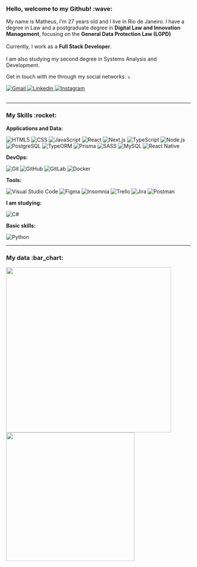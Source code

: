 <h3>Hello, welcome to my Github! :wave:</h3>

<p align="left"> 
My name is Matheus, I'm 27 years old and I live in Rio de Janeiro. I have a degree in Law and a postgraduate degree in <strong>Digital Law and Innovation Management</strong>, focusing on the <strong>General Data Protection Law (LGPD)</strong>
  </br>
  </br>
Currently, I work as a <strong>Full Stack Developer</strong>. 
  </br>
  </br>
I am also studying my second degree in Systems Analysis and Development.
</p>

<p align="left">
 Get in touch with me through my social networks: ⤵️
</p>

<div align="left">
  <a href="mailto:matheusfelipetp@outlook.com" target="_blank">
    <img src="https://img.shields.io/badge/-Gmail-FF0000?style=flat-square&labelColor=FF0000&logo=gmail&logoColor=white&link=mailto:matheusfelipetp@outlook.com" alt="Gmail"/>
  </a>

  <a href="https://www.linkedin.com/in/matheusfelipetp" target="_blank">
    <img src="https://img.shields.io/badge/-Linkedin-0e76a8?style=flat-square&logo=Linkedin&logoColor=white&link=https://www.linkedin.com/in/matheusfelipetp" alt="Linkedin" />
  </a>

  <a href="https://instagram.com/matheusfelipetp" target="_blank">
    <img src="https://img.shields.io/badge/-Instagram-DF0174?style=flat-square&labelColor=DF0174&logo=instagram&logoColor=white&link=https://instagram.com/matheusfelipetp" alt="Instagram">
  </a>
  
</div>  

</br>

---

<h3>My Skills :rocket:</h3>

  **Applications and Data:**

  ![HTML5](https://img.shields.io/badge/-HTML5-333333?style=flat&logo=HTML5)
  ![CSS](https://img.shields.io/badge/-CSS-333333?style=flat&logo=CSS3&logoColor=1572B6)
  ![JavaScript](https://img.shields.io/badge/-JavaScript-333333?style=flat&logo=javascript)
  ![React](https://img.shields.io/badge/-React-333333?style=flat&logo=react)
  ![Next.js](https://img.shields.io/badge/-Next.js-333333?style=flat&logo=Next.js)
  ![TypeScript](https://img.shields.io/badge/-TypeScript-333333?style=flat&logo=TypeScript)
  ![Node.js](https://img.shields.io/badge/-Node.js-333333?style=flat&logo=Node.js)
  ![PostgreSQL](https://img.shields.io/badge/-PostgreSQL-333333?style=flat&logo=PostgreSQL)
  ![TypeORM](https://img.shields.io/badge/-TypeORM-333333?style=flat&logo=typeorm)
  ![Prisma](https://img.shields.io/badge/-Prisma-333333?style=flat&logo=Prisma)
  ![SASS](https://img.shields.io/badge/-SASS-333333?style=flat&logo=SASS)
  ![MySQL](https://img.shields.io/badge/-MySQL-333333?style=flat&logo=MySql)
  ![React Native](https://img.shields.io/badge/-ReactNative-333333?style=flat&logo=react)

**DevOps:**

  ![Git](https://img.shields.io/badge/-Git-333333?style=flat&logo=git)
  ![GitHub](https://img.shields.io/badge/-GitHub-333333?style=flat&logo=github)
  ![GitLab](https://img.shields.io/badge/-GitLab-333333?style=flat&logo=gitlab)
  ![Docker](https://img.shields.io/badge/-Docker-333333?style=flat&logo=Docker)

**Tools:**

  ![Visual Studio Code](https://img.shields.io/badge/-Visual%20Studio%20Code-333333?style=flat&logo=visual-studio-code&logoColor=007ACC)
  ![Figma](https://img.shields.io/badge/-Figma-333333?style=flat&logo=figma&logoColor=fff)
  ![Insomnia](https://img.shields.io/badge/-Insomnia-333333?style=flat&logo=insomnia)
  ![Trello](https://img.shields.io/badge/-Trello-333333?style=flat&logo=trello&logoColor=007ACC)
  ![Jira](https://img.shields.io/badge/-Jira-333333?style=flat&logo=jira&logoColor=007ACC)
  ![Postman](https://img.shields.io/badge/-Postman-333333?style=flat&logo=postman&logoColor=007ACC)
  
**I am studying:**

  ![C#](https://img.shields.io/badge/-C%23-333333?style=flat&logo=c-sharp)

  
**Basic skills:**

  ![Python](https://img.shields.io/badge/-Python-333333?style=flat&logo=Python)
  
---
  
<h3>My data :bar_chart:</h3>
  
  <div>
      <a href="https://github.com/matheusfelipetp">
      <img width="450px" src="https://github-readme-stats.vercel.app/api?username=matheusfelipetp&show_icons=true&theme=tokyonight&include_all_commits=true&count_private=true"/>
      <img width="350px" src="https://github-readme-stats.vercel.app/api/top-langs/?username=matheusfelipetp&layout=compact&langs_count=7&theme=tokyonight"/>
  </div>
    
